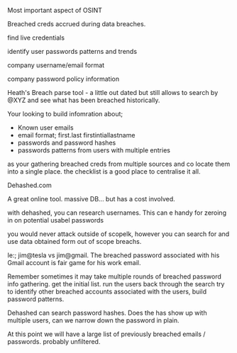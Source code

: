 
Most important aspect of OSINT

Breached creds accrued during data breaches.

find live credentials

identify user passwords patterns and trends

company username/email format

company password policy information

Heath's Breach parse tool - a little out dated but still allows to search by @XYZ and see what has been breached historically.

Your looking to build infomration about;

- Known user emails
- email format; first.last firstintiallastname
- passwords and password hashes
- passwords patterns from users with multiple entries

as your gathering breached creds from multiple sources and co locate them into a single place. the checklist is a good place to centralise it all.

Dehashed.com

A great online tool. massive DB... but has a cost involved.

with dehashed, you can research usernames. This can e handy for zeroing in on potential usabel passwords


you would never attack outside of scopelk, however you can search for and use data obtained form out of scope breachs.

Ie:;
jim@tesla vs jim@gmail. 
The breached password associated with his Gmail account is fair game for his work email.

Remember sometimes it may take multiple rounds of breached password info gathering. 
get the initial list. run the users back through the search try to identify other breached accounts associated with the users, build password patterns.

Dehashed can search password hashes. Does the has show up with multiple users, can we narrow down the password in plain.

At this point we will have a large list of previously breached emails / passwords. probably unfiltered.

